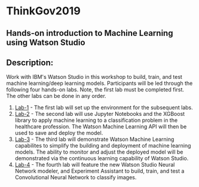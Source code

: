 # ThinkGov2019
## Hands-on introduction to Machine Learning using Watson Studio

## Description:

Work with IBM's Watson Studio in this workshop to build, train, and test machine learning/deep learning models. Participants will be led through the following four hands-on labs. Note, the first lab must be completed first. The other labs can be done in any order.  

1. [Lab-1](Lab-1) - The first lab will set up the environment for the subsequent labs. 
1. [Lab-2](Lab-2) - The second lab will use Jupyter Notebooks and the XGBoost library to apply machine learning to a classification problem in the healthcare profession. The Watson Machine Learning API will then be used to save and deploy the model. 
1. [Lab-3](Lab-3) - The third lab will demonstrate Watson Machine Learning capabilites to simplify the building and deployment of machine learning models. The ability to monitor and adjust the deployed model will be demonstrated via the continuous learning capability of Watson Studio. 
1. [Lab-4](Lab-4) - The fourth lab will feature the new Watson Studio Neural Network modeler, and Experiment Assistant to build, train, and test a Convolutional Neural Network to classify images.  

 
